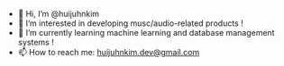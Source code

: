 - 👋 Hi, I’m @huijuhnkim
- 👀 I’m interested in developing musc/audio-related products !
- 🌱 I’m currently learning machine learning and database management systems !
- 📫 How to reach me: huijuhnkim.dev@gmail.com
<!---
huijuhnkim/huijuhnkim is a ✨ special ✨ repository because its `README.md` (this file) appears on your GitHub profile.
You can click the Preview link to take a look at your changes.
--->
